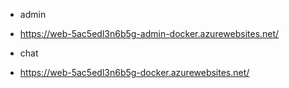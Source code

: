 
- admin
* https://web-5ac5edl3n6b5g-admin-docker.azurewebsites.net/

- chat
* https://web-5ac5edl3n6b5g-docker.azurewebsites.net/
